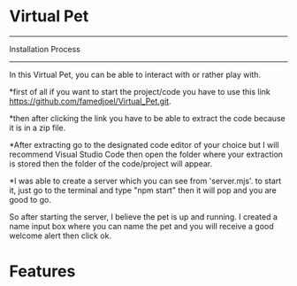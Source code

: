 # Virtual Pet
---

Installation Process

---
In this Virtual Pet, you can be able to interact with or rather play with.


*first of all if you want to start the project/code you have to use this link 
https://github.com/famedjoel/Virtual_Pet.git.

*then after clicking the link you have to be able to extract the code because it is in a zip file.

*After extracting go to the designated code editor of your choice but I will recommend Visual Studio Code then open the folder where your extraction is stored then the folder of the code/project will appear.

*I was able to create a server which you can see from 'server.mjs'. to start it, just go to the terminal and type "npm start" then it will pop and you are good to go.

So after starting the server, I believe the pet is up and running. I created a name input box where you can name the pet and you will receive a good welcome alert then click ok.

# Features




